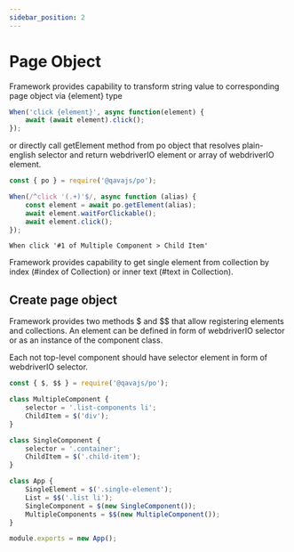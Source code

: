 ```yaml
---
sidebar_position: 2
---
```


# Page Object
Framework provides capability to transform string value to corresponding page object via
{element} type
```javascript
When('click {element}', async function(element) {
    await (await element).click();
});
```
or directly call getElement method from po object that resolves plain-english selector and return webdriverIO element or array of webdriverIO element.
```javascript
const { po } = require('@qavajs/po');

When(/^click '(.+)'$/, async function (alias) {
    const element = await po.getElement(alias);
    await element.waitForClickable();
    await element.click();
});
```

```gherkin
When click '#1 of Multiple Component > Child Item'
```

Framework provides capability to get single element from collection by index (#index of Collection) or inner text (#text in Collection).

## Create page object

Framework provides two methods $ and $$ that allow registering elements and collections.
An element can be defined in form of webdriverIO selector or as an instance of the component class.

Each not top-level component should have selector element in form of webdriverIO selector.
```javascript
const { $, $$ } = require('@qavajs/po');

class MultipleComponent {
    selector = '.list-components li';
    ChildItem = $('div');
}

class SingleComponent {
    selector = '.container';
    ChildItem = $('.child-item');
}

class App {
    SingleElement = $('.single-element');
    List = $$('.list li');
    SingleComponent = $(new SingleComponent());
    MultipleComponents = $$(new MultipleComponent());
}

module.exports = new App();
```
